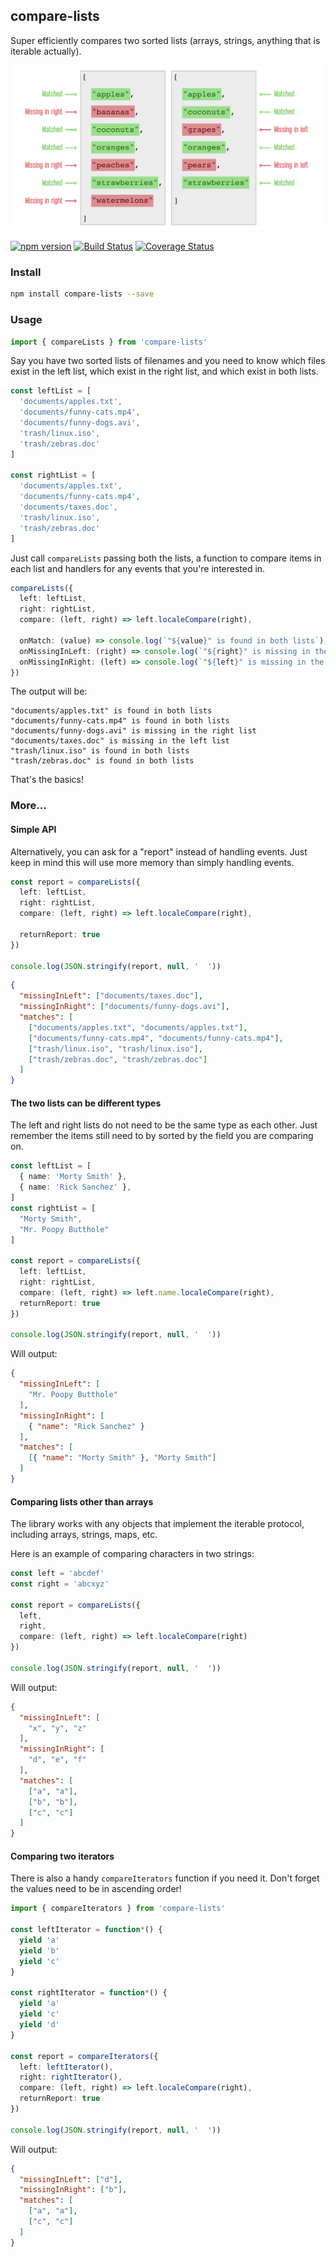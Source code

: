 ## compare-lists

Super efficiently compares two sorted lists (arrays, strings, anything that is iterable actually).


<center>
	<img src="https://raw.githubusercontent.com/codeandcats/compare-lists/master/img/visualisation.png" />
</center>

[![npm version](https://badge.fury.io/js/compare-lists.svg)](https://badge.fury.io/js/compare-lists)
[![Build Status](https://travis-ci.org/codeandcats/compare-lists.svg?branch=master)](https://travis-ci.org/codeandcats/compare-lists)
[![Coverage Status](https://coveralls.io/repos/github/codeandcats/compare-lists/badge.svg?branch=master)](https://coveralls.io/github/codeandcats/compare-lists?branch=master)


### Install
```sh
npm install compare-lists --save
```


### Usage
```typescript
import { compareLists } from 'compare-lists'
```

Say you have two sorted lists of filenames and you need to know which files exist in the left list, which exist in the right list, and which exist in both lists.

```typescript
const leftList = [
  'documents/apples.txt',
  'documents/funny-cats.mp4',
  'documents/funny-dogs.avi',
  'trash/linux.iso',
  'trash/zebras.doc'
]

const rightList = [
  'documents/apples.txt',
  'documents/funny-cats.mp4',
  'documents/taxes.doc',
  'trash/linux.iso',
  'trash/zebras.doc'
]
```

Just call `compareLists` passing both the lists, a function to compare items in each list and handlers for any events that you're interested in.

```typescript
compareLists({
  left: leftList,
  right: rightList,
  compare: (left, right) => left.localeCompare(right),

  onMatch: (value) => console.log(`"${value}" is found in both lists`),
  onMissingInLeft: (right) => console.log(`"${right}" is missing in the left list`),
  onMissingInRight: (left) => console.log(`"${left}" is missing in the right list`)
})
```

The output will be:

```
"documents/apples.txt" is found in both lists
"documents/funny-cats.mp4" is found in both lists
"documents/funny-dogs.avi" is missing in the right list
"documents/taxes.doc" is missing in the left list
"trash/linux.iso" is found in both lists
"trash/zebras.doc" is found in both lists
```

That's the basics!

### More...

#### Simple API

Alternatively, you can ask for a "report" instead of handling events. Just keep in mind this will use more memory than simply handling events.

```typescript
const report = compareLists({
  left: leftList,
  right: rightList,
  compare: (left, right) => left.localeCompare(right),

  returnReport: true
})

console.log(JSON.stringify(report, null, '  '))
```

```json
{
  "missingInLeft": ["documents/taxes.doc"],
  "missingInRight": ["documents/funny-dogs.avi"],
  "matches": [
    ["documents/apples.txt", "documents/apples.txt"],
    ["documents/funny-cats.mp4", "documents/funny-cats.mp4"],
    ["trash/linux.iso", "trash/linux.iso"],
    ["trash/zebras.doc", "trash/zebras.doc"]
  ]
}
```

#### The two lists can be different types

The left and right lists do not need to be the same type as each other. Just remember the items still need to by sorted by the field you are comparing on.

```typescript
const leftList = [
  { name: 'Morty Smith' },
  { name: 'Rick Sanchez' },
]
const rightList = [
  "Morty Smith",
  "Mr. Poopy Butthole"
]

const report = compareLists({
  left: leftList,
  right: rightList,
  compare: (left, right) => left.name.localeCompare(right),
  returnReport: true
})

console.log(JSON.stringify(report, null, '  '))
```

Will output:

```json
{
  "missingInLeft": [
    "Mr. Poopy Butthole"
  ],
  "missingInRight": [
    { "name": "Rick Sanchez" }
  ],
  "matches": [
    [{ "name": "Morty Smith" }, "Morty Smith"]
  ]
}
```

#### Comparing lists other than arrays
The library works with any objects that implement the iterable protocol, including arrays, strings, maps, etc.

Here is an example of comparing characters in two strings:

```typescript
const left = 'abcdef'
const right = 'abcxyz'

const report = compareLists({
  left,
  right,
  compare: (left, right) => left.localeCompare(right)
})

console.log(JSON.stringify(report, null, '  '))
```

Will output:

```json
{
  "missingInLeft": [
    "x", "y", "z"
  ],
  "missingInRight": [
    "d", "e", "f"
  ],
  "matches": [
    ["a", "a"],
    ["b", "b"],
    ["c", "c"]
  ]
}
```

#### Comparing two iterators
There is also a handy `compareIterators` function if you need it.
Don't forget the values need to be in ascending order!

```typescript
import { compareIterators } from 'compare-lists'

const leftIterator = function*() {
  yield 'a'
  yield 'b'
  yield 'c'
}

const rightIterator = function*() {
  yield 'a'
  yield 'c'
  yield 'd'
}

const report = compareIterators({
  left: leftIterator(),
  right: rightIterator(),
  compare: (left, right) => left.localeCompare(right),
  returnReport: true
})

console.log(JSON.stringify(report, null, '  '))
```

Will output:

```json
{
  "missingInLeft": ["d"],
  "missingInRight": ["b"],
  "matches": [
    ["a", "a"],
    ["c", "c"]
  ]
}
```
